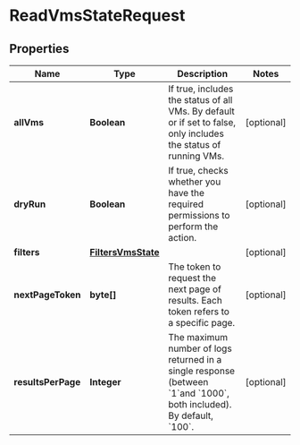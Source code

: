 

# ReadVmsStateRequest


## Properties

| Name | Type | Description | Notes |
|------------ | ------------- | ------------- | -------------|
|**allVms** | **Boolean** | If true, includes the status of all VMs. By default or if set to false, only includes the status of running VMs. |  [optional] |
|**dryRun** | **Boolean** | If true, checks whether you have the required permissions to perform the action. |  [optional] |
|**filters** | [**FiltersVmsState**](FiltersVmsState.md) |  |  [optional] |
|**nextPageToken** | **byte[]** | The token to request the next page of results. Each token refers to a specific page. |  [optional] |
|**resultsPerPage** | **Integer** | The maximum number of logs returned in a single response (between &#x60;1&#x60;and &#x60;1000&#x60;, both included). By default, &#x60;100&#x60;. |  [optional] |



